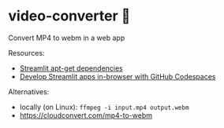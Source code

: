 # video-converter 🎥
Convert MP4 to webm in a web app

Resources:
- [Streamlit apt-get dependencies](https://docs.streamlit.io/streamlit-community-cloud/deploy-your-app/app-dependencies#apt-get-dependencies)
- [Develop Streamlit apps in-browser with GitHub Codespaces](https://blog.streamlit.io/edit-inbrowser-with-github-codespaces/)

Alternatives: 
- locally (on Linux): `ffmpeg -i input.mp4 output.webm` 
- https://cloudconvert.com/mp4-to-webm